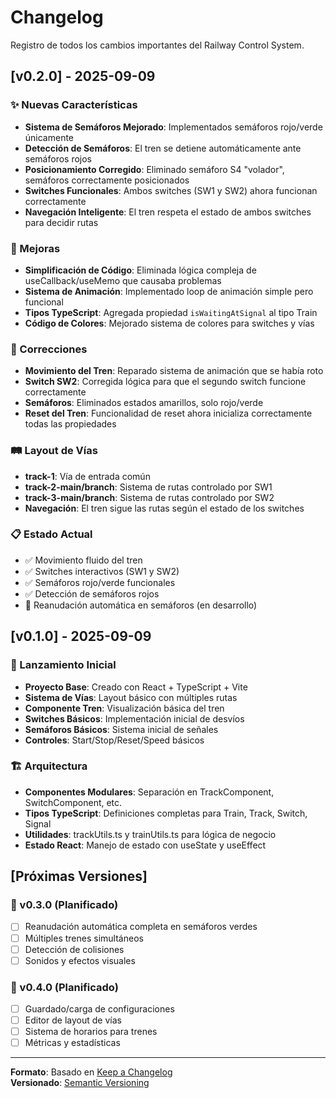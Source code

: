 # Changelog

Registro de todos los cambios importantes del Railway Control System.

## [v0.2.0] - 2025-09-09

### ✨ Nuevas Características
- **Sistema de Semáforos Mejorado**: Implementados semáforos rojo/verde únicamente
- **Detección de Semáforos**: El tren se detiene automáticamente ante semáforos rojos
- **Posicionamiento Corregido**: Eliminado semáforo S4 "volador", semáforos correctamente posicionados
- **Switches Funcionales**: Ambos switches (SW1 y SW2) ahora funcionan correctamente
- **Navegación Inteligente**: El tren respeta el estado de ambos switches para decidir rutas

### 🔧 Mejoras
- **Simplificación de Código**: Eliminada lógica compleja de useCallback/useMemo que causaba problemas
- **Sistema de Animación**: Implementado loop de animación simple pero funcional
- **Tipos TypeScript**: Agregada propiedad `isWaitingAtSignal` al tipo Train
- **Código de Colores**: Mejorado sistema de colores para switches y vías

### 🐛 Correcciones
- **Movimiento del Tren**: Reparado sistema de animación que se había roto
- **Switch SW2**: Corregida lógica para que el segundo switch funcione correctamente
- **Semáforos**: Eliminados estados amarillos, solo rojo/verde
- **Reset del Tren**: Funcionalidad de reset ahora inicializa correctamente todas las propiedades

### 🛤️ Layout de Vías
- **track-1**: Vía de entrada común
- **track-2-main/branch**: Sistema de rutas controlado por SW1
- **track-3-main/branch**: Sistema de rutas controlado por SW2
- **Navegación**: El tren sigue las rutas según el estado de los switches

### 📋 Estado Actual
- ✅ Movimiento fluido del tren
- ✅ Switches interactivos (SW1 y SW2)
- ✅ Semáforos rojo/verde funcionales
- ✅ Detección de semáforos rojos
- 🔄 Reanudación automática en semáforos (en desarrollo)

## [v0.1.0] - 2025-09-09

### 🎉 Lanzamiento Inicial
- **Proyecto Base**: Creado con React + TypeScript + Vite
- **Sistema de Vías**: Layout básico con múltiples rutas
- **Componente Tren**: Visualización básica del tren
- **Switches Básicos**: Implementación inicial de desvíos
- **Semáforos Básicos**: Sistema inicial de señales
- **Controles**: Start/Stop/Reset/Speed básicos

### 🏗️ Arquitectura
- **Componentes Modulares**: Separación en TrackComponent, SwitchComponent, etc.
- **Tipos TypeScript**: Definiciones completas para Train, Track, Switch, Signal
- **Utilidades**: trackUtils.ts y trainUtils.ts para lógica de negocio
- **Estado React**: Manejo de estado con useState y useEffect

## [Próximas Versiones]

### 🎯 v0.3.0 (Planificado)
- [ ] Reanudación automática completa en semáforos verdes
- [ ] Múltiples trenes simultáneos
- [ ] Detección de colisiones
- [ ] Sonidos y efectos visuales

### 🎯 v0.4.0 (Planificado)
- [ ] Guardado/carga de configuraciones
- [ ] Editor de layout de vías
- [ ] Sistema de horarios para trenes
- [ ] Métricas y estadísticas

---

**Formato**: Basado en [Keep a Changelog](https://keepachangelog.com/)  
**Versionado**: [Semantic Versioning](https://semver.org/)
